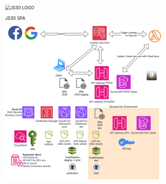 ![JS30 LOGO](https://js30.metax7.my-best-code.com/logo.png)
<br><br>
JS30 SPA
<br><br>
![JS30 Infrastructure](js30-infra-v3.jpg)
